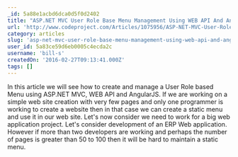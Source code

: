 ```yaml
---
_id: 5a88e1acbd6dca0d5f0d2402
title: "ASP.NET MVC User Role Base Menu Management Using WEB API And AngularJS"
url: 'http://www.codeproject.com/Articles/1075956/ASP-NET-MVC-User-Role-Base-Menu-Management-Using-W'
category: articles
slug: 'asp-net-mvc-user-role-base-menu-management-using-web-api-and-angularjs'
user_id: 5a83ce59d6eb0005c4ecda2c
username: 'bill-s'
createdOn: '2016-02-27T09:13:41.000Z'
tags: []
---
```


In this article we will see how to create and manage a User Role based Menu using ASP.NET MVC, WEB API and AngularJS. If we are working on a simple web site creation with very few pages and only one programmer is working to create a website then in that case we can create a static menu and use it in our web site. Let's now consider we need to work for a big web application project. Let's consider development of an ERP Web application. However if more than two developers are working and perhaps the number of pages is greater than 50 to 100 then it will be hard to maintain a static menu.
